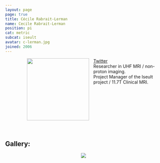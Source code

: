 ```yaml
---
layout: page
page: true
title: Cécile Rabrait-Lerman
name: Cecile Rabrait-Lerman
position: pi
cat: metric
subcat: iseult
avatar: c-lerman.jpg
joined: 2006
---
```



<div style="float: left; margin-left: 5em; padding-right: 1em">
    <img width="200" src="{{site.url}}/{{site.baseurl}}/images/people/{{page.avatar}}" data-action="zoom">
</div>
<div style="display: inline; vertical-align: middle">
    <a href="https://www.linkedin.com/in/cecile-rabrait-lerman-54889711" class="icon fa-twitter" target="_blank"><span class="label">Twitter</span></a> <br/>
    Researcher in UHF MRI / non-proton imaging. <br/>
    Project Manager of the Iseult project / 11.7T Clinical MRI.
</div>

<div style="clear:both;"></div>
<br/><br/>

<div>
<h2> Gallery: </h2>
<center>
<img src="{{site.url}}/{{site.baseurl}}/images/labs/metric_iseult2.jpg" data-action="zoom">
</center>
</div>


